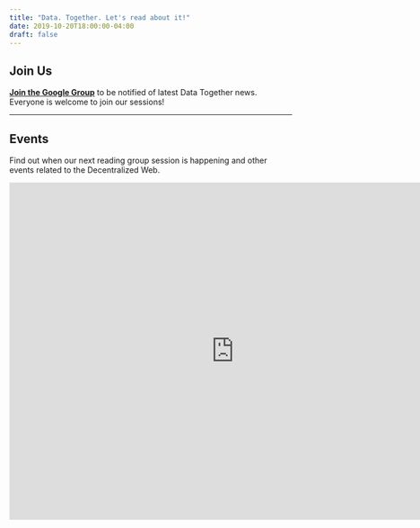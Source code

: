 ```yaml
---
title: "Data. Together. Let's read about it!"
date: 2019-10-20T18:00:00-04:00
draft: false
---
```


## Join Us 

[**Join the Google Group**](https://groups.google.com/forum/embed/?place=forum/datatogether/join) to be notified of latest Data Together news. Everyone is welcome to join our sessions!

---

## Events

<p>Find out when our next reading group session is happening and other events related to the Decentralized Web.</p>

<iframe src="https://calendar.google.com/calendar/b/1/embed?height=600&amp;wkst=1&amp;bgcolor=%23ffffff&amp;ctz=America%2FNew_York&amp;src=dTc1bzRmYm52NTkwMDZwZW8wN252Njd2c2dAZ3JvdXAuY2FsZW5kYXIuZ29vZ2xlLmNvbQ&amp;color=%23C0CA33&amp;showTitle=0&amp;showNav=1&amp;showDate=1&amp;showPrint=0&amp;showTabs=1&amp;showCalendars=0" style="border-width:0" width="800" height="600" frameborder="0" scrolling="no"></iframe>